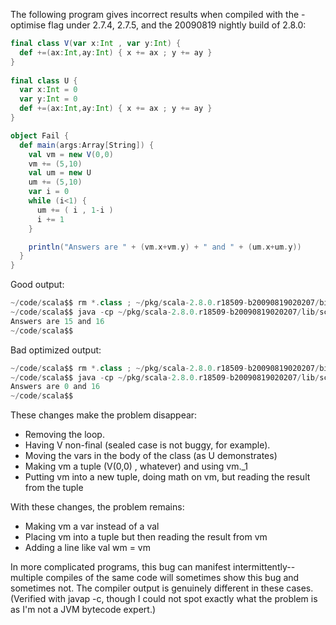 The following program gives incorrect results when compiled with the -optimise flag under 2.7.4, 2.7.5, and the 20090819 nightly build of 2.8.0:

```scala
final class V(var x:Int , var y:Int) {
  def +=(ax:Int,ay:Int) { x += ax ; y += ay }
}
 
final class U {
  var x:Int = 0
  var y:Int = 0
  def +=(ax:Int,ay:Int) { x += ax ; y += ay }
}

object Fail {
  def main(args:Array[String]) {
    val vm = new V(0,0)
    vm += (5,10)
    val um = new U
    um += (5,10) 
    var i = 0    
    while (i<1) {     
      um += ( i , 1-i )
      i += 1
    }

    println("Answers are " + (vm.x+vm.y) + " and " + (um.x+um.y))
  }
}
```
  
Good output:
```scala
~/code/scala$$ rm *.class ; ~/pkg/scala-2.8.0.r18509-b20090819020207/bin/scalac Fail.scala
~/code/scala$$ java -cp ~/pkg/scala-2.8.0.r18509-b20090819020207/lib/scala-library.jar:. Fail
Answers are 15 and 16
~/code/scala$$
```

Bad optimized output:
```scala
~/code/scala$$ rm *.class ; ~/pkg/scala-2.8.0.r18509-b20090819020207/bin/scalac -optimise Fail.scala
~/code/scala$$ java -cp ~/pkg/scala-2.8.0.r18509-b20090819020207/lib/scala-library.jar:. Fail
Answers are 0 and 16
~/code/scala$$
```

These changes make the problem disappear:
 * Removing the loop.
 * Having V non-final (sealed case is not buggy, for example).
 * Moving the vars in the body of the class (as U demonstrates)
 * Making vm a tuple (V(0,0) , whatever) and using vm._1
 * Putting vm into a new tuple, doing math on vm, but reading the result from the tuple

With these changes, the problem remains:
 * Making vm a var instead of a val
 * Placing vm into a tuple but then reading the result from vm
 * Adding a line like val wm = vm

In more complicated programs, this bug can manifest intermittently--multiple compiles of the same code will sometimes show this bug and sometimes not.  The compiler output is genuinely different in these cases.  (Verified with javap -c, though I could not spot exactly what the problem is as I'm not a JVM bytecode expert.)
